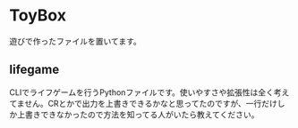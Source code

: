 # ToyBox
遊びで作ったファイルを置いてます。

## lifegame
CLIでライフゲームを行うPythonファイルです。使いやすさや拡張性は全く考えてません。CRとかで出力を上書きできるかなと思ってたのですが、一行だけしか上書きできなかったので方法を知ってる人がいたら教えてください。

